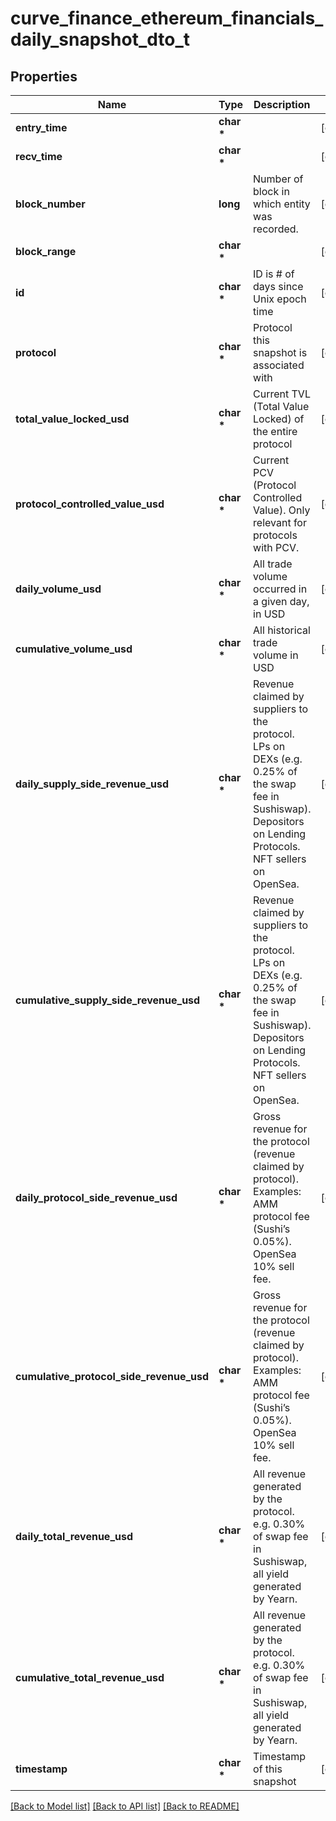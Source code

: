 # curve_finance_ethereum_financials_daily_snapshot_dto_t

## Properties
Name | Type | Description | Notes
------------ | ------------- | ------------- | -------------
**entry_time** | **char \*** |  | [optional] 
**recv_time** | **char \*** |  | [optional] 
**block_number** | **long** | Number of block in which entity was recorded. | [optional] 
**block_range** | **char \*** |  | [optional] 
**id** | **char \*** | ID is # of days since Unix epoch time | [optional] 
**protocol** | **char \*** | Protocol this snapshot is associated with | [optional] 
**total_value_locked_usd** | **char \*** | Current TVL (Total Value Locked) of the entire protocol | [optional] 
**protocol_controlled_value_usd** | **char \*** | Current PCV (Protocol Controlled Value). Only relevant for protocols with PCV. | [optional] 
**daily_volume_usd** | **char \*** | All trade volume occurred in a given day, in USD | [optional] 
**cumulative_volume_usd** | **char \*** | All historical trade volume in USD | [optional] 
**daily_supply_side_revenue_usd** | **char \*** | Revenue claimed by suppliers to the protocol. LPs on DEXs (e.g. 0.25% of the swap fee in Sushiswap). Depositors on Lending Protocols. NFT sellers on OpenSea. | [optional] 
**cumulative_supply_side_revenue_usd** | **char \*** | Revenue claimed by suppliers to the protocol. LPs on DEXs (e.g. 0.25% of the swap fee in Sushiswap). Depositors on Lending Protocols. NFT sellers on OpenSea. | [optional] 
**daily_protocol_side_revenue_usd** | **char \*** | Gross revenue for the protocol (revenue claimed by protocol). Examples: AMM protocol fee (Sushi’s 0.05%). OpenSea 10% sell fee. | [optional] 
**cumulative_protocol_side_revenue_usd** | **char \*** | Gross revenue for the protocol (revenue claimed by protocol). Examples: AMM protocol fee (Sushi’s 0.05%). OpenSea 10% sell fee. | [optional] 
**daily_total_revenue_usd** | **char \*** | All revenue generated by the protocol. e.g. 0.30% of swap fee in Sushiswap, all yield generated by Yearn. | [optional] 
**cumulative_total_revenue_usd** | **char \*** | All revenue generated by the protocol. e.g. 0.30% of swap fee in Sushiswap, all yield generated by Yearn. | [optional] 
**timestamp** | **char \*** | Timestamp of this snapshot | [optional] 

[[Back to Model list]](../README.md#documentation-for-models) [[Back to API list]](../README.md#documentation-for-api-endpoints) [[Back to README]](../README.md)


